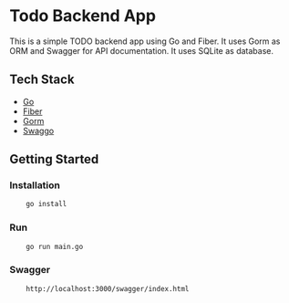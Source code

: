 # Todo Backend App

This is a simple TODO backend app using Go and Fiber. It uses Gorm as ORM and Swagger for API documentation. It uses SQLite as database.

## Tech Stack

- [Go](https://golang.org/)
- [Fiber](https://gofiber.io/)
- [Gorm](https://gorm.io/)
- [Swaggo](https://github.com/swaggo/swag)

## Getting Started

### Installation

```bash
    go install
```

### Run

```bash
    go run main.go
```

### Swagger

```bash
    http://localhost:3000/swagger/index.html
```
